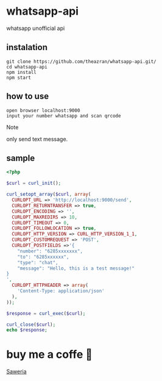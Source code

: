 # whatsapp-api
whatsapp unofficial api

## instalation
```
git clone https://github.com/theazran/whatsapp-api.git/
cd whatsapp-api
npm install
npm start
```
## how to use
```
open browser localhost:9000
input your number whatsapp and scan qrcode
```
> [!NOTE]
> only send text message.
## sample
```php
<?php

$curl = curl_init();

curl_setopt_array($curl, array(
  CURLOPT_URL => 'http://localhost:9000/send',
  CURLOPT_RETURNTRANSFER => true,
  CURLOPT_ENCODING => '',
  CURLOPT_MAXREDIRS => 10,
  CURLOPT_TIMEOUT => 0,
  CURLOPT_FOLLOWLOCATION => true,
  CURLOPT_HTTP_VERSION => CURL_HTTP_VERSION_1_1,
  CURLOPT_CUSTOMREQUEST => 'POST',
  CURLOPT_POSTFIELDS =>'{
    "number": "6285xxxxxxx",
    "to": "6285xxxxxx",
    "type": "chat",
    "message": "Hello, this is a test message!"
}
',
  CURLOPT_HTTPHEADER => array(
    'Content-Type: application/json'
  ),
));

$response = curl_exec($curl);

curl_close($curl);
echo $response;

```
# buy me a coffe 🍵
 [Saweria](https://saweria.co/theazran)
